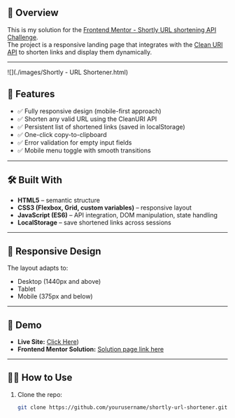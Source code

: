 ## 📌 Overview
This is my solution for the [Frontend Mentor - Shortly URL shortening API Challenge](https://www.frontendmentor.io/challenges/url-shortening-api-landing-page-2ce3ob-G).  
The project is a responsive landing page that integrates with the [Clean URI API](https://cleanuri.com/docs) to shorten links and display them dynamically.

---
![](./images/Shortly - URL Shortener.html)
## 🚀 Features
- ✅ Fully responsive design (mobile-first approach)
- ✅ Shorten any valid URL using the CleanURI API
- ✅ Persistent list of shortened links (saved in localStorage)
- ✅ One-click copy-to-clipboard
- ✅ Error validation for empty input fields
- ✅ Mobile menu toggle with smooth transitions

---

## 🛠️ Built With
- **HTML5** – semantic structure  
- **CSS3 (Flexbox, Grid, custom variables)** – responsive layout  
- **JavaScript (ES6)** – API integration, DOM manipulation, state handling  
- **LocalStorage** – save shortened links across sessions  

---

## 📱 Responsive Design
The layout adapts to:  
- Desktop (1440px and above)  
- Tablet  
- Mobile (375px and below)  

---

## 🔗 Demo
- **Live Site:** [Click Here](https://mt2000-programming.github.io/URL-Shortening/))  
- **Frontend Mentor Solution:** [Solution page link here](https://www.frontendmentor.io/solutions/)  

---

## 🧑‍💻 How to Use
1. Clone the repo:
   ```bash
   git clone https://github.com/yourusername/shortly-url-shortener.git
